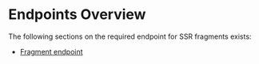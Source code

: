 # Endpoints Overview

The following sections on the required endpoint for SSR fragments exists:

- [Fragment endpoint](./fragment.md)
